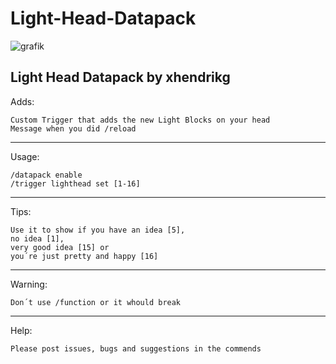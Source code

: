 # Light-Head-Datapack
![grafik](https://user-images.githubusercontent.com/69456711/115999144-f669ef00-a5ea-11eb-846e-a851988c136c.png)

Light Head Datapack
by xhendrikg
-----------------------------------------------------------------------------------
Adds:

    Custom Trigger that adds the new Light Blocks on your head
    Message when you did /reload

-----------------------------------------------------------------------------------
Usage:

    /datapack enable
    /trigger lighthead set [​1-16]


-----------------------------------------------------------------------------------
Tips:

    Use it to show if you have an idea [​5],
    no idea [​1],
    very good idea [​15] or
    you´re just pretty and happy [​16]


-----------------------------------------------------------------------------------
Warning:

    Don´t use /function or it whould break


-----------------------------------------------------------------------------------
Help:

    Please post issues, bugs and suggestions in the commends

